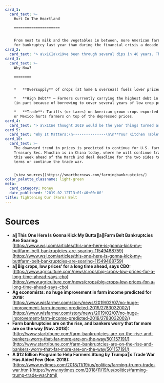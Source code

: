 ```yaml
---
card_1:
  card_text: >-
    Hurt In The Heartland

    =====================


    From meat to milk and the vegetables in between, more American farmers filed
    for bankruptcy last year than during the financial crisis a decade ago.
card_2:
  card_text: "> a\x1CIa\x19ve been through several dips in 40 years. This one here is gonna kick my butt.a\x1D\n> \n> Kirk Duensing, Nebraska Farmer, who says low prices for soy & corn crops combined with high interest loans has left him more than $1M in debt. He has sold land and equipment to try to stay afloat."
card_3:
  card_text: >-
    Why Now?

    ========


    *   **Oversupply** of crops (at home & overseas) fuels lower prices.

    *   **High Debt** – Farmers currently carrying the highest debt in 4 decades
    (in part because of borrowing to cover several years of low crop prices).

    *   **Trade**: Tariffs (or taxes) on American grown crops exported to China
    or Mexico hurts farmers on top of the depressed prices.
card_4:
  card_text: "> a\x1CWe thought 2019 would be the year things turned around. Then the trade dispute happened and that really put a damper on things.a\x1D\n> \n> Curt Hudnutt, Head of Rural Banking for Rabobank, one of the biggest U.S. farm lenders, warning bankruptcies among U.S. farmers will increase. The majority of farms lost money last year."
card_5:
  card_text: "Why It Matters:\n---------------\n\n**Your Kitchen Table**: _“…bankruptcies are climbing across swaths of the Midwest that produce much of the nationa\x19s grain and meat.”_ (WSJ)\n\n**Your Tax Dollars**: Pres. Trump created a $12B fund to help subsidize farmers impacted by trade disputes. Only a portion of the funds have been accessed."
card_10:
  card_text: >-
    The downward trend in prices is predicted to continue for U.S. farmers. U.S.
    Treasury Sec. Mnuchin is in China today, where he will continue trade talks
    this week ahead of the March 2nd deal deadline for the two sides to set new
    terms or continue the trade war.


    [view sources](https://smarthernews.com/farmingbankruptcies/)
color_palette_classname: light-green
meta:
  card_category: Money
  date_published: '2019-02-12T13:01:46+00:00'
title: Tightening Our (Farm) Belt
---
```

Sources
=======

*   **aThis One Here Is Gonna Kick My ButtaaFarm Belt Bankruptcies Are Soaring:**  
    [https://www.wsj.com/articles/this-one-here-is-gonna-kick-my-buttfarm-belt-bankruptcies-are-soaring-11549468759](https://www.wsj.com/articles/this-one-here-is-gonna-kick-my-buttfarm-belt-bankruptcies-are-soaring-11549468759)
*   **aBig crops, low prices’ for a long time ahead, says CBO:**  
    [https://www.agriculture.com/news/crops/big-crops-low-prices-for-a-long-time-ahead-says-cbo](https://www.agriculture.com/news/crops/big-crops-low-prices-for-a-long-time-ahead-says-cbo)
*   **Ag economists: no huge improvement in farm income predicted for 2019:**  
    [https://www.wisfarmer.com/story/news/2019/02/07/no-huge-improvement-farm-income-predicted-2019/2783032002/](https://www.wisfarmer.com/story/news/2019/02/07/no-huge-improvement-farm-income-predicted-2019/2783032002/)
*   **Farm bankruptcies are on the rise, and bankers worry that far more are on the way (Nov. 2018):**  
    [http://www.startribune.com/farm-bankruptcies-are-on-the-rise-and-bankers-worry-that-far-more-are-on-the-way/501157191/](http://www.startribune.com/farm-bankruptcies-are-on-the-rise-and-bankers-worry-that-far-more-are-on-the-way/501157191/)
*   **A $12 Billion Program to Help Farmers Stung by Trumpas Trade War Has Aided Few (Nov. 2018):**  
    [https://www.nytimes.com/2018/11/19/us/politics/farming-trump-trade-war.html](https://www.nytimes.com/2018/11/19/us/politics/farming-trump-trade-war.html)